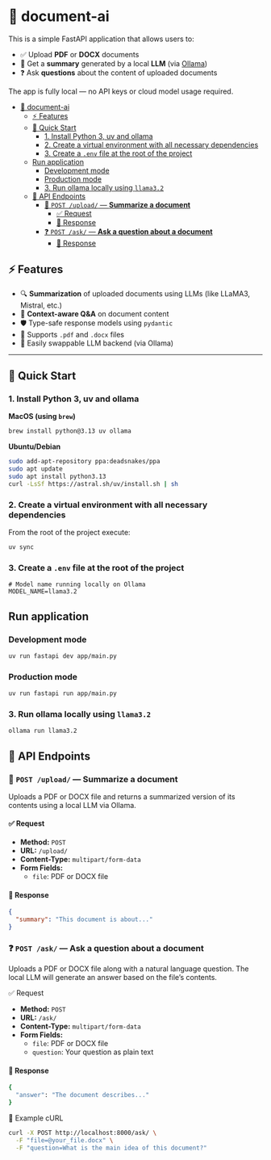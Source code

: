 # 📄 document-ai

This is a simple FastAPI application that allows users to:

- ✅ Upload **PDF** or **DOCX** documents
- 🧠 Get a **summary** generated by a local **LLM** (via [Ollama](https://ollama.com/))
- ❓ Ask **questions** about the content of uploaded documents

The app is fully local — no API keys or cloud model usage required.

<!-- TOC -->
* [📄 document-ai](#-document-ai)
  * [⚡ Features](#-features)
  * [🚀 Quick Start](#-quick-start)
    * [1. Install Python 3, uv and ollama](#1-install-python-3-uv-and-ollama)
    * [2. Create a virtual environment with all necessary dependencies](#2-create-a-virtual-environment-with-all-necessary-dependencies)
    * [3. Create a `.env` file at the root of the project](#3-create-a-env-file-at-the-root-of-the-project)
  * [Run application](#run-application)
    * [Development mode](#development-mode)
    * [Production mode](#production-mode)
    * [3. Run ollama locally using `llama3.2`](#3-run-ollama-locally-using-llama32)
  * [🔌 API Endpoints](#-api-endpoints)
    * [📄 `POST /upload/` — **Summarize a document**](#-post-upload--summarize-a-document)
      * [✅ Request](#-request)
      * [🤖 Response](#-response)
    * [❓ `POST /ask/` — **Ask a question about a document**](#-post-ask--ask-a-question-about-a-document)
      * [🤖 Response](#-response-1)
<!-- TOC -->

## ⚡ Features

- 🔍 **Summarization** of uploaded documents using LLMs (like LLaMA3, Mistral, etc.)
- 🤖 **Context-aware Q&A** on document content
- 🛡️ Type-safe response models using `pydantic`
- 📂 Supports `.pdf` and `.docx` files
- 🔧 Easily swappable LLM backend (via Ollama)

---

## 🚀 Quick Start

### 1. Install Python 3, uv and ollama

**MacOS (using `brew`)**

```bash
brew install python@3.13 uv ollama
```

**Ubuntu/Debian**

```bash
sudo add-apt-repository ppa:deadsnakes/ppa
sudo apt update
sudo apt install python3.13
curl -LsSf https://astral.sh/uv/install.sh | sh
```

### 2. Create a virtual environment with all necessary dependencies

From the root of the project execute:

```bash
uv sync
```

### 3. Create a `.env` file at the root of the project

```dotenv
# Model name running locally on Ollama
MODEL_NAME=llama3.2
```

## Run application

### Development mode

```bash
uv run fastapi dev app/main.py
```

### Production mode

```bash
uv run fastapi run app/main.py
```

### 3. Run ollama locally using `llama3.2`

```bash
ollama run llama3.2
```

## 🔌 API Endpoints

### 📄 `POST /upload/` — **Summarize a document**

Uploads a PDF or DOCX file and returns a summarized version of its contents using a local LLM via Ollama.

#### ✅ Request

- **Method:** `POST`
- **URL:** `/upload/`
- **Content-Type:** `multipart/form-data`
- **Form Fields:**
    - `file`: PDF or DOCX file

#### 🤖 Response

```json
{
  "summary": "This document is about..."
}
```

### ❓ `POST /ask/` — **Ask a question about a document**

Uploads a PDF or DOCX file along with a natural language question. The local LLM will generate an answer based on the
file’s contents.

✅ Request

- **Method:** `POST`
- **URL:** `/ask/`
- **Content-Type:** `multipart/form-data`
- **Form Fields:**
    - `file`: PDF or DOCX file
    - `question`: Your question as plain text

#### 🤖 Response

```bash
{
  "answer": "The document describes..."
}
```

🧪 Example cURL

```bash
curl -X POST http://localhost:8000/ask/ \
  -F "file=@your_file.docx" \
  -F "question=What is the main idea of this document?"
```

